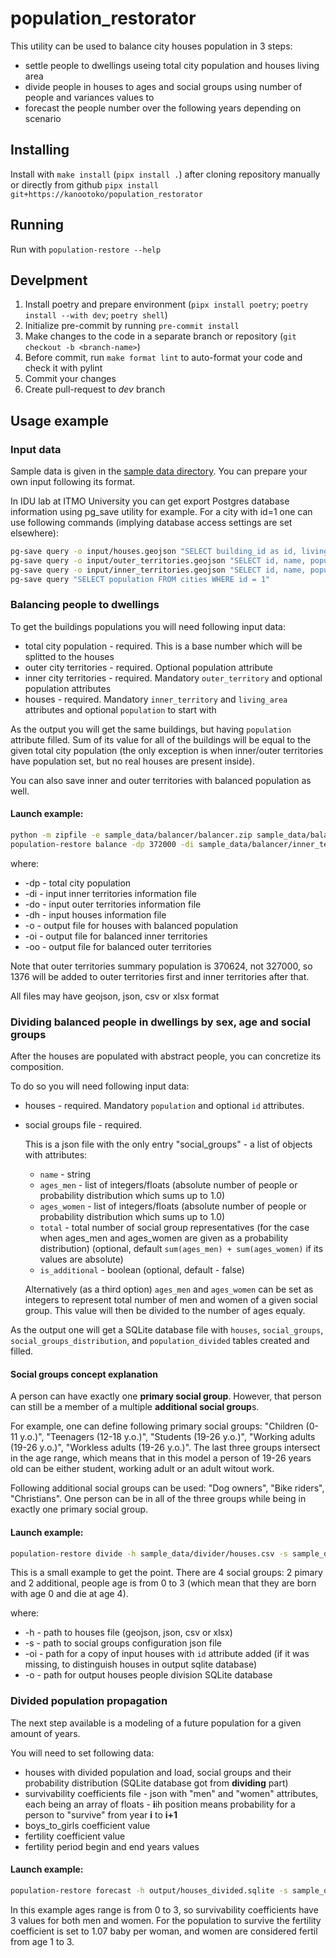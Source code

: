 # population_restorator

This utility can be used to balance city houses population in 3 steps:
- settle people to dwellings useing total city population and houses living area
- divide people in houses to ages and social groups using number of people and variances values to
- forecast the people number over the following years depending on scenario

## Installing

Install with `make install` (`pipx install .`) after cloning repository manually or directly from github `pipx install git+https://kanootoko/population_restorator`

## Running

Run with `population-restore --help`

## Develpment

1. Install poetry and prepare environment (`pipx install poetry`; `poetry install --with dev`; `poetry shell`)
2. Initialize pre-commit by running `pre-commit install`
3. Make changes to the code in a separate branch or repository (`git checkout -b <branch-name>`)
4. Before commit, run `make format lint` to auto-format your code and check it with pylint
5. Commit your changes
6. Create pull-request to _dev_ branch

## Usage example

### Input data

Sample data is given in the [sample data directory](sample_data). You can prepare your own input following its format.

In IDU lab at ITMO University you can get export Postgres database information using pg_save utility for example.
For a city with id=1 one can use following commands (implying database access settings are set elsewhere):

```bash
pg-save query -o input/houses.geojson "SELECT building_id as id, living_area, municipality as inner_territory, geometry FROM all_buildings where is_living = true and living_area > 0 and city_id = 1"
pg-save query -o input/outer_territories.geojson "SELECT id, name, population, geometry FROM administrative_units WHERE city_id = 1"
pg-save query -o input/inner_territories.geojson "SELECT id, name, population, (SELECT name FROM administrative_units WHERE id = admin_unit_parent_id) as outer_territory, geometry FROM municipalities WHERE city_id = 1"
pg-save query "SELECT population FROM cities WHERE id = 1"
```

### Balancing people to dwellings

To get the buildings populations you will need following input data:
- total city population - required. This is a base number which will be splitted to the houses
- outer city territories - required. Optional population attribute
- inner city territories - required. Mandatory `outer_territory` and optional population attributes
- houses - required. Mandatory `inner_territory` and `living_area` attributes and optional `population` to start with

As the output you will get the same buildings, but having `population` attribute filled. Sum of its value for all of the buildings
  will be equal to the given total city population (the only exception is when inner/outer territories have population set, but no real houses are present inside).

You can also save inner and outer territories with balanced population as well.

#### Launch example:

```bash
python -m zipfile -e sample_data/balancer/balancer.zip sample_data/balancer
population-restore balance -dp 372000 -di sample_data/balancer/inner_territories.geojson -do sample_data/balancer/outer_territories.geojson -dh sample_data/balancer/houses.geojson -o output/houses_balanced.geojson -oi output/inner_territories_balanced.csv -oo output/outer_territories_balanced.csv
```

where:
- -dp - total city population
- -di - input inner territories information file
- -do - input outer territories information file
- -dh - input houses information file
- -o  - output file for houses with balanced population
- -oi - output file for balanced inner territories
- -oo - output file for balanced outer territories

Note that outer territories summary population is 370624, not 327000, so 1376 will be added to outer territories first and inner territories after that.

All files may have geojson, json, csv or xlsx format

### Dividing balanced people in dwellings by sex, age and social groups

After the houses are populated with abstract people, you can concretize its composition.

To do so you will need following input data:
- houses - required. Mandatory `population` and optional `id` attributes.
- social groups file - required.

    This is a json file with the only entry "social_groups" - a list of objects with attributes:
    - `name` - string
    - `ages_men` - list of integers/floats (absolute number of people or probability distribution which sums up to 1.0)
    - `ages_women` - list of integers/floats (absolute number of people or probability distribution which sums up to 1.0)
    - `total` - total number of social group representatives (for the case when ages_men and ages_women are given as a probability distribution)
      (optional, default `sum(ages_men) + sum(ages_women)` if its values are absolute)
    - `is_additional` - boolean (optional, default - false)

    Alternatively (as a third option) `ages_men` and `ages_women` can be set as integers to represent total number of men and women of a given social group.
      This value will then be divided to the number of ages equaly.

As the output one will get a SQLite database file with `houses`, `social_groups`, `social_groups_distribution`, and `population_divided` tables created and filled.

#### Social groups concept explanation

A person can have exactly one **primary social group**. However, that person can still be a member of a multiple **additional social group**s.

For example, one can define following primary social groups: "Children (0-11 y.o.)", "Teenagers (12-18 y.o.)", "Students (19-26 y.o.)", "Working adults (19-26 y.o.)",
  "Workless adults (19-26 y.o.)". The last three groups intersect in the age range, which means that in this model a person of 19-26 years old can be either
  student, working adult or an adult witout work.

Following additional social groups can be used: "Dog owners", "Bike riders", "Christians". One person can be in all of the three groups while being in
  exactly one primary social group.

#### Launch example:

```bash
population-restore divide -h sample_data/divider/houses.csv -s sample_data/divider/social_groups.json -oi output/houses_with_ids.csv -o output/houses_divided.sqlite --year 2020
```

This is a small example to get the point. There are 4 social groups: 2 pimary and 2 additional, people age is from 0 to 3 (which mean that they are born with
  age 0 and die at age 4).

where:
- -h - path to houses file (geojson, json, csv or xlsx)
- -s - path to social groups configuration json file
- -oi - path for a copy of input houses with `id` attribute added (if it was missing, to distinguish houses in output sqlite database)
- -o - path for output houses people division SQLite database

### Divided population propagation

The next step available is a modeling of a future population for a given amount of years.

You will need to set following data:
- houses with divided population and load, social groups and their probability distribution (SQLite database got from **dividing** part)
- survivability coefficients file - json with "men" and "women" attributes, each being an array of
  floats - **i**ih position means probability for a person to "survive" from year **i** to **i+1**
- boys_to_girls coefficient value
- fertility coefficient value
- fertility period begin and end years values

#### Launch example:

```bash
population-restore forecast -h output/houses_divided.sqlite -s sample_data/forecaster/survivability_coefficients.json -o output/forecaster -b 2020 -n 10 -btg 1.06 -fc 1.0723 -fb 1 -fe 3
```
In this example ages range is from 0 to 3, so survivability coefficients have 3 values for both men and women. For the population to survive the fertility
  coefficient is set to 1.07 baby per woman, and women are considered fertil from age 1 to 3.

